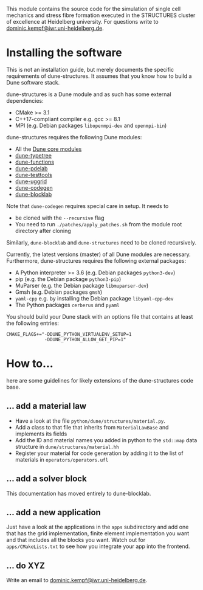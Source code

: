 This module contains the source code for the simulation of single cell mechanics and stress fibre formation executed in the STRUCTURES cluster of excellence at Heidelberg university. For questions write to [dominic.kempf@iwr.uni-heidelberg.de](mailto:dominic.kempf@iwr.uni-heidelberg.de).

# Installing the software

This is not an installation guide, but merely documents the specific requirements of dune-structures.
It assumes that you know how to build a Dune software stack.

dune-structures is a Dune module and as such has some external dependencies:

* CMake >= 3.1
* C++17-compliant compiler e.g. gcc >= 8.1
* MPI (e.g. Debian packages `libopenmpi-dev` and `openmpi-bin`)

dune-structures requires the following Dune modules:

* All the [Dune core modules](https://gitlab.dune-project.org/core)
* [dune-typetree](https://gitlab.dune-project.org/staging/dune-typetree.git)
* [dune-functions](https://gitlab.dune-project.org/staging/dune-functions.git)
* [dune-pdelab](https://gitlab.dune-project.org/pdelab/dune-pdelab.git)
* [dune-testtools](https://gitlab.dune-project.org/quality/dune-testtools.git)
* [dune-uggrid](https://gitlab.dune-project.org/staging/dune-uggrid.git)
* [dune-codegen](https://gitlab.dune-project.org/extensions/dune-codegen.git)
* [dune-blocklab](https://gitlab.dune-project.org/dominic/dune-blocklab.git)

Note that `dune-codegen` requires special care in setup. It needs to
* be cloned with the `--recursive` flag
* You need to run `./patches/apply_patches.sh` from the module root directory after cloning

Similarly, `dune-blocklab` and `dune-structures` need to be cloned recursively.

Currently, the latest versions (master) of all Dune modules are necessary.
Furthermore, dune-structures requires the following external packages:

* A Python interpreter >= 3.6 (e.g. Debian packages `python3-dev`)
* pip (e.g. the Debian package `python3-pip`)
* MuParser (e.g. the Debian package `libmuparser-dev`)
* Gmsh (e.g. Debian packages `gmsh`)
* `yaml-cpp` e.g. by installing the Debian package `libyaml-cpp-dev`
* The Python packages `cerberus` and `pyaml`

You should build your Dune stack with an options file that contains at least the following entries:

```
CMAKE_FLAGS+="-DDUNE_PYTHON_VIRTUALENV_SETUP=1
              -DDUNE_PYTHON_ALLOW_GET_PIP=1"
```

# How to...

here are some guidelines for likely extensions of the dune-structures code base.

## ... add a material law

- Have a look at the file `python/dune/structures/material.py`.
- Add a class to that file that inherits from `MaterialLawBase` and implements its fields
- Add the ID and material names you added in python to the `std::map` data structure in `dune/structures/material.hh`
- Register your material for code generation by adding it to the list of materials in `operators/operators.ufl`

## ... add a solver block

This documentation has moved entirely to dune-blocklab.

## ... add a new application

Just have a look at the applications in the `apps` subdirectory and add one that has the
grid implementation, finite element implementation you want and that includes all the blocks
you want. Watch out for `apps/CMakeLists.txt` to see how you integrate your app into the frontend.

## ... do XYZ

Write an email to [dominic.kempf@iwr.uni-heidelberg.de](mailto:dominic.kempf@iwr.uni-heidelberg.de).
